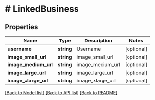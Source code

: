 # # LinkedBusiness

## Properties

Name | Type | Description | Notes
------------ | ------------- | ------------- | -------------
**username** | **string** | Username | [optional]
**image_small_url** | **string** | image_small_url | [optional]
**image_medium_url** | **string** | image_medium_url | [optional]
**image_large_url** | **string** | image_large_url | [optional]
**image_xlarge_url** | **string** | image_xlarge_url | [optional]

[[Back to Model list]](../../README.md#models) [[Back to API list]](../../README.md#endpoints) [[Back to README]](../../README.md)
